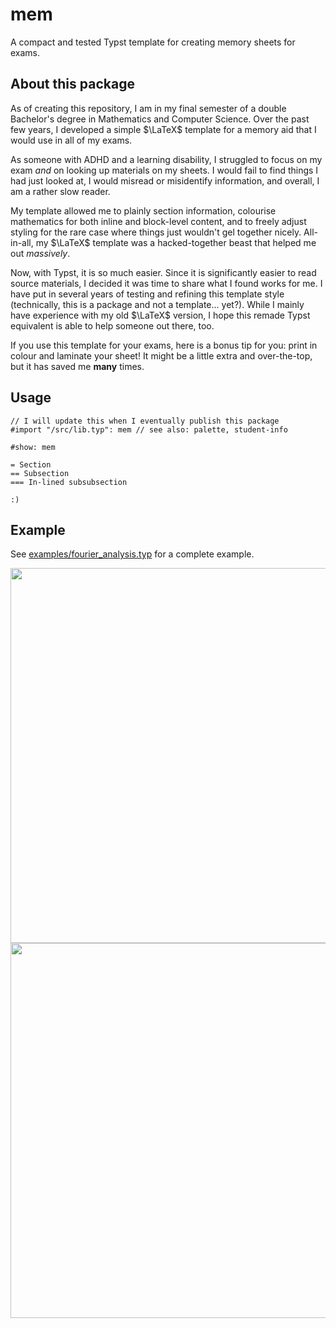 # mem

A compact and tested Typst template for creating memory sheets for exams.

## About this package

As of creating this repository, I am in my final semester of a double Bachelor's degree
in Mathematics and Computer Science. Over the past few years, I developed a simple $\LaTeX$
template for a memory aid that I would use in all of my exams.

As someone with ADHD and a learning disability, I struggled to focus on my exam _and_ on looking 
up materials on my sheets. I would fail to find things I had just looked at, I would misread or
misidentify information, and overall, I am a rather slow reader.

My template allowed me to plainly section information, colourise mathematics for both inline and
block-level content, and to freely adjust styling for the rare case where things just wouldn't
gel together nicely. All-in-all, my $\LaTeX$ template was a hacked-together beast that helped me
out _massively_.

Now, with Typst, it is so much easier. Since it is significantly easier to read source materials,
I decided it was time to share what I found works for me. I have put in several years of testing 
and refining this template style (technically, this is a package and not a template... yet?).
While I mainly have experience with my old $\LaTeX$ version, I hope this remade Typst equivalent
is able to help someone out there, too.

If you use this template for your exams, here is a bonus tip for you: print in colour and laminate
your sheet! It might be a little extra and over-the-top, but it has saved me **many** times.

## Usage

```typ
// I will update this when I eventually publish this package
#import "/src/lib.typ": mem // see also: palette, student-info

#show: mem

= Section
== Subsection
=== In-lined subsubsection

:)
```

## Example

See [examples/fourier_analysis.typ](./examples/fourier_analysis.typ) for a complete example.

<image src="./examples/fourier_analysis_1.png" width="600"/>
<image src="./examples/fourier_analysis_2.png" width="600"/>
